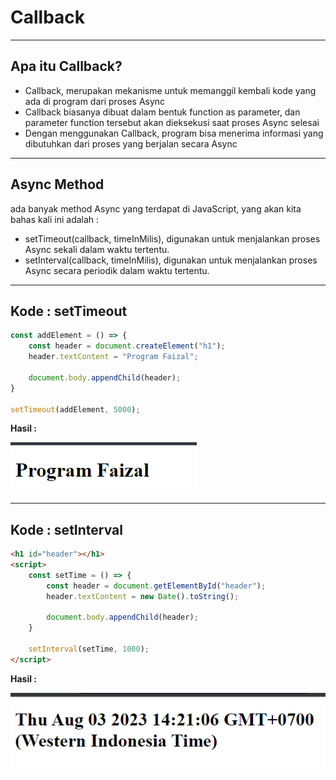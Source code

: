 # Callback

---

## Apa itu Callback?

- Callback, merupakan mekanisme untuk memanggil kembali kode yang ada di program dari proses Async
- Callback biasanya dibuat dalam bentuk function as parameter, dan parameter function tersebut akan dieksekusi saat proses Async selesai
- Dengan menggunakan Callback, program bisa menerima informasi yang dibutuhkan dari proses yang berjalan secara Async

---

## Async Method

ada banyak method Async yang terdapat di JavaScript, yang akan kita bahas kali ini adalah :
- setTimeout(callback, timeInMilis), digunakan untuk menjalankan proses Async sekali dalam waktu tertentu.
- setInterval(callback, timeInMilis), digunakan untuk menjalankan proses Async secara periodik dalam waktu tertentu.

---

## Kode : setTimeout

```js
const addElement = () => {
    const header = document.createElement("h1");
    header.textContent = "Program Faizal";

    document.body.appendChild(header);
}

setTimeout(addElement, 5000);
```

**Hasil :**

![1](../assets/img/2/1.PNG)

---

## Kode : setInterval

```html
<h1 id="header"></h1>
<script>
    const setTime = () => {
        const header = document.getElementById("header");
        header.textContent = new Date().toString();

        document.body.appendChild(header);
    }

    setInterval(setTime, 1000);
</script>
```

**Hasil :**

![2](../assets/img/2/2.PNG)